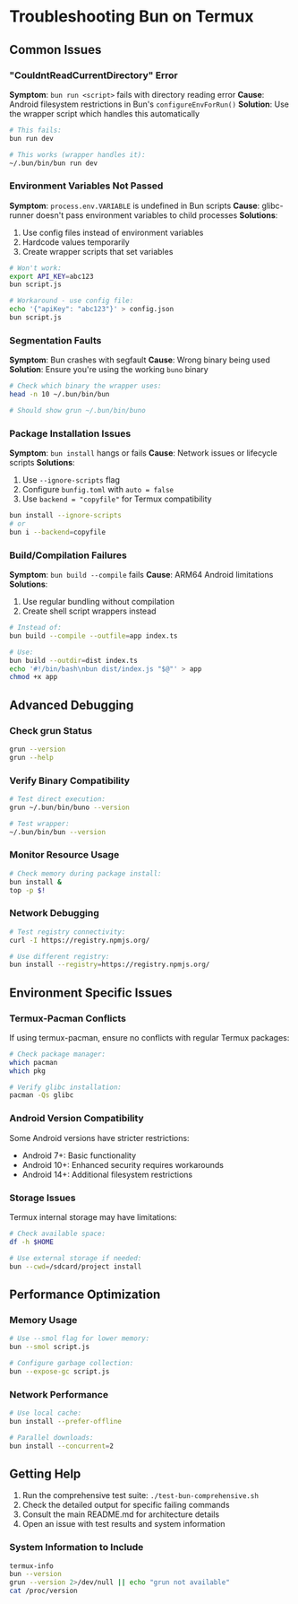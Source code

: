 # Troubleshooting Bun on Termux

## Common Issues

### "CouldntReadCurrentDirectory" Error

**Symptom**: `bun run <script>` fails with directory reading error
**Cause**: Android filesystem restrictions in Bun's `configureEnvForRun()`
**Solution**: Use the wrapper script which handles this automatically

```bash
# This fails:
bun run dev

# This works (wrapper handles it):
~/.bun/bin/bun run dev
```

### Environment Variables Not Passed

**Symptom**: `process.env.VARIABLE` is undefined in Bun scripts
**Cause**: glibc-runner doesn't pass environment variables to child processes
**Solutions**:
1. Use config files instead of environment variables
2. Hardcode values temporarily
3. Create wrapper scripts that set variables

```bash
# Won't work:
export API_KEY=abc123
bun script.js

# Workaround - use config file:
echo '{"apiKey": "abc123"}' > config.json
bun script.js
```

### Segmentation Faults

**Symptom**: Bun crashes with segfault
**Cause**: Wrong binary being used
**Solution**: Ensure you're using the working `buno` binary

```bash
# Check which binary the wrapper uses:
head -n 10 ~/.bun/bin/bun

# Should show grun ~/.bun/bin/buno
```

### Package Installation Issues

**Symptom**: `bun install` hangs or fails
**Cause**: Network issues or lifecycle scripts
**Solutions**:
1. Use `--ignore-scripts` flag
2. Configure `bunfig.toml` with `auto = false`
3. Use `backend = "copyfile"` for Termux compatibility

```bash
bun install --ignore-scripts
# or
bun i --backend=copyfile
```

### Build/Compilation Failures

**Symptom**: `bun build --compile` fails
**Cause**: ARM64 Android limitations
**Solutions**:
1. Use regular bundling without compilation
2. Create shell script wrappers instead

```bash
# Instead of:
bun build --compile --outfile=app index.ts

# Use:
bun build --outdir=dist index.ts
echo '#!/bin/bash\nbun dist/index.js "$@"' > app
chmod +x app
```

## Advanced Debugging

### Check grun Status

```bash
grun --version
grun --help
```

### Verify Binary Compatibility

```bash
# Test direct execution:
grun ~/.bun/bin/buno --version

# Test wrapper:
~/.bun/bin/bun --version
```

### Monitor Resource Usage

```bash
# Check memory during package install:
bun install &
top -p $!
```

### Network Debugging

```bash
# Test registry connectivity:
curl -I https://registry.npmjs.org/

# Use different registry:
bun install --registry=https://registry.npmjs.org/
```

## Environment Specific Issues

### Termux-Pacman Conflicts

If using termux-pacman, ensure no conflicts with regular Termux packages:

```bash
# Check package manager:
which pacman
which pkg

# Verify glibc installation:
pacman -Qs glibc
```

### Android Version Compatibility

Some Android versions have stricter restrictions:

- Android 7+: Basic functionality
- Android 10+: Enhanced security requires workarounds
- Android 14+: Additional filesystem restrictions

### Storage Issues

Termux internal storage may have limitations:

```bash
# Check available space:
df -h $HOME

# Use external storage if needed:
bun --cwd=/sdcard/project install
```

## Performance Optimization

### Memory Usage

```bash
# Use --smol flag for lower memory:
bun --smol script.js

# Configure garbage collection:
bun --expose-gc script.js
```

### Network Performance

```bash
# Use local cache:
bun install --prefer-offline

# Parallel downloads:
bun install --concurrent=2
```

## Getting Help

1. Run the comprehensive test suite: `./test-bun-comprehensive.sh`
2. Check the detailed output for specific failing commands
3. Consult the main README.md for architecture details
4. Open an issue with test results and system information

### System Information to Include

```bash
termux-info
bun --version
grun --version 2>/dev/null || echo "grun not available"
cat /proc/version
```
